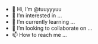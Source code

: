 - 👋 Hi, I’m @tuuyyyuu
- 👀 I’m interested in ...
- 🌱 I’m currently learning ...
- 💞️ I’m looking to collaborate on ...
- 📫 How to reach me ...

<!---
tuuyyyuu/tuuyyyuu is a ✨ special ✨ repository because its `README.md` (this file) appears on your GitHub profile.
You can click the Preview link to take a look at your changes.
--->
